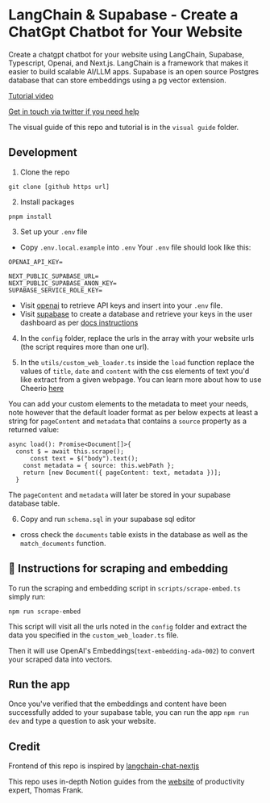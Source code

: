 # LangChain & Supabase - Create a ChatGpt Chatbot for Your Website

Create a chatgpt chatbot for your website using LangChain, Supabase, Typescript, Openai, and Next.js. LangChain is a framework that makes it easier to build scalable AI/LLM apps. Supabase is an open source Postgres database that can store embeddings using a pg vector extension.

[Tutorial video](https://www.youtube.com/watch?v=prbloUGlvLE)

[Get in touch via twitter if you need help](https://twitter.com/mayowaoshin)

The visual guide of this repo and tutorial is in the `visual guide` folder.

## Development

1. Clone the repo

```
git clone [github https url]
```

2. Install packages

```
pnpm install
```

3. Set up your `.env` file

- Copy `.env.local.example` into `.env`
  Your `.env` file should look like this:

```
OPENAI_API_KEY=

NEXT_PUBLIC_SUPABASE_URL=
NEXT_PUBLIC_SUPABASE_ANON_KEY=
SUPABASE_SERVICE_ROLE_KEY=

```

- Visit [openai](https://help.openai.com/en/articles/4936850-where-do-i-find-my-secret-api-key) to retrieve API keys and insert into your `.env` file.
- Visit [supabase](https://supabase.com/) to create a database and retrieve your keys in the user dashboard as per [docs instructions](https://supabase.com/docs)

4. In the `config` folder, replace the urls in the array with your website urls (the script requires more than one url).

5. In the `utils/custom_web_loader.ts` inside the `load` function replace the values of `title`, `date` and `content` with the css elements of text you'd like extract from a given webpage. You can learn more about how to use Cheerio [here](https://cheerio.js.org/)

You can add your custom elements to the metadata to meet your needs, note however that the default loader format as per below expects at least a string for `pageContent` and `metadata` that contains a `source` property as a returned value:

```
async load(): Promise<Document[]>{
  const $ = await this.scrape();
      const text = $("body").text();
    const metadata = { source: this.webPath };
    return [new Document({ pageContent: text, metadata })];
  }

```

The `pageContent` and `metadata` will later be stored in your supabase database table.

6. Copy and run `schema.sql` in your supabase sql editor

- cross check the `documents` table exists in the database as well as the `match_documents` function.

## 🧑 Instructions for scraping and embedding

To run the scraping and embedding script in `scripts/scrape-embed.ts` simply run:

`npm run scrape-embed`

This script will visit all the urls noted in the `config` folder and extract the data you specified in the `custom_web_loader.ts` file.

Then it will use OpenAI's Embeddings(`text-embedding-ada-002`) to convert your scraped data into vectors.

## Run the app

Once you've verified that the embeddings and content have been successfully added to your supabase table, you can run the app `npm run dev` and type a question to ask your website.

## Credit

Frontend of this repo is inspired by [langchain-chat-nextjs](https://github.com/zahidkhawaja/langchain-chat-nextjs)

This repo uses in-depth Notion guides from the [website](https://thomasjfrank.com/) of productivity expert, Thomas Frank.
